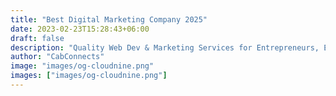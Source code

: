 ```yaml
---
title: "Best Digital Marketing Company 2025"
date: 2023-02-23T15:28:43+06:00
draft: false
description: "Quality Web Dev & Marketing Services for Entrepreneurs, Established Businesses & Enterprises in UK, USA, AUS & Worldwide."
author: "CabConnects"
image: "images/og-cloudnine.png"
images: ["images/og-cloudnine.png"]
---
```

